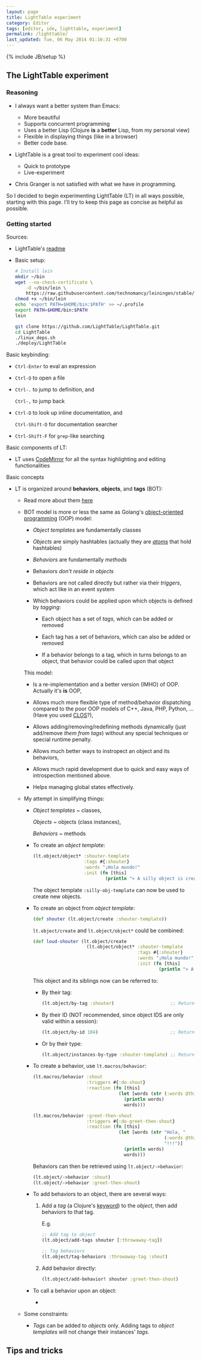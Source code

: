 ```yaml
---
layout: page
title: LightTable experiment
category: Editor
tags: [editor, ide, lighttable, experiment]
permalink: /lighttable/
last_updated: Tue, 06 May 2014 01:16:31 +0700
---
```

{% include JB/setup %}

## The LightTable experiment ##

### Reasoning ###

* I always want a better system than Emacs:
  - More beautiful
  - Supports concurrent programming
  - Uses a better Lisp (Clojure **is** a **better** Lisp, from my personal
    view)
  - Flexible in displaying things (like in a browser)
  - Better code base.

* LightTable is a great tool to experiment cool ideas:
  - Quick to prototype
  - Live-experiment

* Chris Granger is not satisfied with what we have in programming.

So I decided to begin experimenting LightTable (LT) in all ways possible,
starting with this page.  I'll try to keep this page as concise as helpful as
possible.

### Getting started ###

Sources:

* LightTable's
  [readme](https://github.com/LightTable/LightTable/blob/master/README.md)

* Basic setup:

  ```sh
  # Install lein
  mkdir ~/bin
  wget --no-check-certificate \
      -O ~/bin/lein \
      https://raw.githubusercontent.com/technomancy/leiningen/stable/bin/lein
  chmod +x ~/bin/lein
  echo 'export PATH=$HOME/bin:$PATH' >> ~/.profile
  export PATH=$HOME/bin:$PATH
  lein

  git clone https://github.com/LightTable/LightTable.git
  cd LightTable
  ./linux_deps.sh
  ./deploy/LightTable
  ```

Basic keybinding:

* `Ctrl-Enter` to eval an expression

* `Ctrl-O` to open a file

* `Ctrl-.` to jump to definition, and

  `Ctrl-,` to jump back

* `Ctrl-D` to look up inline documentation, and

  `Ctrl-Shift-D` for documentation searcher

* `Ctrl-Shift-F` for `grep`-like searching

Basic components of LT:

* LT uses [CodeMirror](http://codemirror.net/) for all the syntax highlighting
  and editing functionalities

Basic concepts

* LT is organized around **behaviors**, **objects**, and **tags** (BOT):

  - Read more about them
    [here](http://www.chris-granger.com/2013/01/24/the-ide-as-data/)

  - BOT model is more or less the same as Golang's
    [object-oriented programming](http://en.wikipedia.org/wiki/Object-oriented_programming)
    (OOP) model:

    * *Object templates* are fundamentally classes

    * *Objects* are simply hashtables (actually they are
      [*atoms*](http://clojure.org/atoms) that hold hashtables)

    * *Behaviors* are fundamentally *methods*

    * Behaviors *don't reside in objects*

    * Behaviors are not called directly but rather via their *triggers*, which
      act like in an event system

    * Which behaviors could be applied upon which objects is defined by
      *tagging*:

      - Each object has a set of *tags*, which can be added or removed

      - Each tag has a set of behaviors, which can also be added or removed

      - If a behavior belongs to a tag, which in turns belongs to an object,
        that behavior could be called upon that object

    This model:

    * Is a re-implementation and a better version (IMHO) of OOP.  Actually
      it's **is** OOP,

    * Allows much more flexible type of method/behavior dispatching compared
      to the poor OOP models of C++, Java, PHP, Python, ...  (Have you used
      [CLOS](http://en.wikipedia.org/wiki/Common_Lisp_Object_System)?),

    * Allows adding/removing/redefining methods dynamically (just add/remove
      *them from tags*) without any special techniques or special runtime
      penalty.

    * Allows much better ways to instropect an object and its behaviors,

    * Allows much rapid development due to quick and easy ways of
      introspection mentioned above.

    * Helps managing global states effectively.

  - My attempt in simplifying things:

    * *Object templates* ~ classes,

      *Objects* ~ objects (class instances),

      *Behaviors* ~ methods

    * To create an *object template*:

      ```clojure
      (lt.object/object* :shouter-template
                         :tags #{:shouter}
                         :words "¡Hola mundo!"
                         :init (fn [this]
                                 (println "> A silly object is created")))
      ```

      The object template `:silly-obj-template` can now be used to create new
      objects.

    * To create an object from *object template*:

      ```clojure
      (def shouter (lt.object/create :shouter-template))
      ```

      `lt.object/create` and `lt.object/object*` could be combined:

      ```clojure
      (def loud-shouter (lt.object/create
                          (lt.object/object* :shouter-template
                                             :tags #{:shouter}
                                             :words "¡Hola mundo!"
                                             :init (fn [this]
                                                     (println "> A silly object is created")))))
      ```

      This object and its siblings now can be referred to:

      * By their tag:
      
        ```clojure
        (lt.object/by-tag :shouter)                     ;; Returns a list of objects
        ```

      * By their ID (NOT recommended, since object IDS are only valid within a
        session):

        ```clojure
        (lt.object/by-id 104)                           ;; Returns the object
        ```

      * Or by their type:

        ```clojure
        (lt.object/instances-by-type :shouter-template) ;; Returns a list of objects
        ```

    * To create a behavior, use `lt.macros/behavior`:

      ```clojure
      (lt.macros/behavior :shout
                          :triggers #{:do-shout}
                          :reaction (fn [this]
                                      (let [words (str (:words @this) "!!!")]
                                        (println words)
                                        words)))

      (lt.macros/behavior :greet-then-shout
                          :triggers #{:do-greet-then-shout}
                          :reaction (fn [this]
                                      (let [words (str "Hola, "
                                                       (:words @this)
                                                       "!!!")]
                                        (println words)
                                        words)))
      ```

      Behaviors can then be retrieved using `lt.object/->behavior`:

      ```clojure
      (lt.object/->behavior :shout)
      (lt.object/->behavior :greet-then-shout)
      ```

    * To add behaviors to an object, there are several ways:

      1. Add a *tag* (a Clojure's
         [keyword](http://clojure.org/data_structures#Data%20Structures-Keywords))
         to the *object*, then add behaviors to that tag.

         E.g.

         ```clojure
         ;; Add tag to object
         (lt.object/add-tags shouter [:throwaway-tag])

         ;; Tag behaviors
         (lt.object/tag-behaviors :throwaway-tag :shout)
         ```

      1. Add behavior directly:

         ```clojure
         (lt.object/add-behavior! shouter :greet-then-shout)
         ```
    * To call a behavior upon an object:

      - 

  - Some constraints:

    * *Tags* can be added to *objects* only.  Adding tags to *object
      templates* will not change their instances' *tags*.


## Tips and tricks ##
